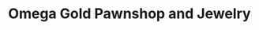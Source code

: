 ---
title: "Omega Gold Pawnshop and Jewelry"
url: /nabua/omega-gold-pawnshop-and-jewelry/
shop: Allgemein
---